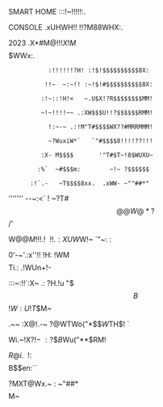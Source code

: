 
                      
SMART HOME            :::!~!!!!!:.

CONSOLE             .xUHWH!! !!?M88WHX:.

2023            .X*#M@$!!  !X!M$$$$$$WWx:.

               :!!!!!!?H! :!$!$$$$$$$$$$8X:
               
              !!~  ~:~!! :~!$!#$$$$$$$$$$8X:
              
             :!~::!H!<   ~.U$X!?R$$$$$$$$MM!
             
             ~!~!!!!~~ .:XW$$$U!!?$$$$$$RMM!
             
               !:~-~ .:!M"T#$$$$WX??#MRRMMM!
               
               ~?WuxiW*`   `"#$$$$8!!!!??!!!
             
             :X- M$$$$       '"T#$T~!8$WUXU~
            
            :%`  ~#$$$m:        ~!~ ?$$$$$$
          
          :!`.-   ~T$$$$8xx.  .xWW- ~""##*"

'''''''  --~:<` !    ~?T#$$@@W@*?$$      /'

W$@@M!!! .!~~ !!     .:XUW$W!~ `"~:    :

0'-~'.:x''!!  !H:   !WM$$$$Ti.: .!WUn+!-

:::~:!!`:X~ .: ?H.!u "$$$B$$$!W:U!T$$M~

.~~   :X@!.-~   ?@WTWo("*$$$W$TH$! `

Wi.~!X$?!-~    : ?$$$B$Wu("**$RM!

$R@i.~~ !     :   ~$$$$$B$$en:``

?MXT@Wx.~    :     ~"##*$$$$M~


